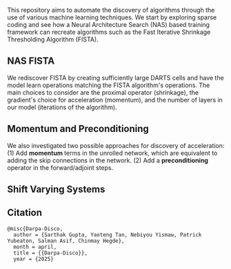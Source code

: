 This repository aims to automate the discovery of algorithms through the use of various machine learning techniques. We start by exploring sparse coding and see how a Neural Architecture Search (NAS) based training framework can recreate algorithms such as the Fast Iterative Shrinkage Thresholding Algorithm (FISTA). 

## **NAS FISTA**

We rediscover FISTA by creating sufficiently large DARTS cells and have the model learn operations matching the FISTA algorithm's operations. The main choices to consider are the proximal operator (shrinkage), the gradient's choice for acceleration (momentum), and the number of layers in our model (iterations of the algorithm). 

## **Momentum and Preconditioning**
We also investigated two possible approaches for discovery of acceleration: (1) Add **momentum** terms in the unrolled network, which are equivalent to adding the skip connections in the network. (2) Add a **preconditioning** operator in the forward/adjoint steps.

## **Shift Varying Systems**

## **Citation**
```
@misc{Darpa-Disco,
  author = {Sarthak Gupta, Yaoteng Tan, Nebiyou Yismaw, Patrick Yubeaton, Salman Asif, Chinmay Hegde},
  month = april,
  title = {{Darpa-Disco}},
  year = {2025}
```
